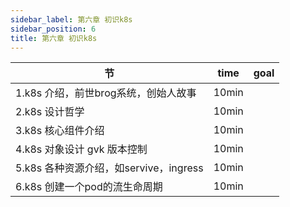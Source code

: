 ```yaml
---
sidebar_label: 第六章 初识k8s
sidebar_position: 6
title: 第六章 初识k8s
---
```


|  节   | time  | goal |
|  ----  | ----  |---- |
| 1.k8s 介绍，前世brog系统，创始人故事| 10min| |
| 2.k8s 设计哲学|10min||
| 3.k8s 核心组件介绍| 10min| |
| 4.k8s 对象设计 gvk 版本控制| 10min| |
| 5.k8s 各种资源介绍，如servive，ingress| 10min| |
| 6.k8s 创建一个pod的流生命周期| 10min| |

